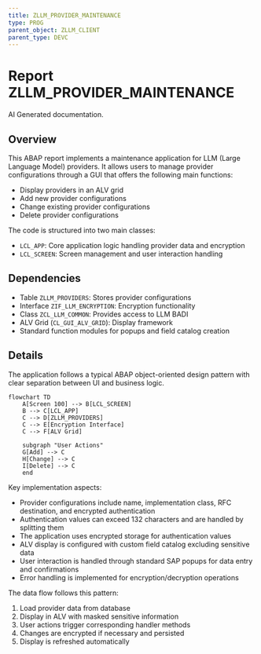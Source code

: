 ```yaml
---
title: ZLLM_PROVIDER_MAINTENANCE
type: PROG
parent_object: ZLLM_CLIENT
parent_type: DEVC
---
```


# Report ZLLM_PROVIDER_MAINTENANCE

AI Generated documentation.

## Overview

This ABAP report implements a maintenance application for LLM (Large Language Model) providers. It allows users to manage provider configurations through a GUI that offers the following main functions:

- Display providers in an ALV grid
- Add new provider configurations
- Change existing provider configurations
- Delete provider configurations

The code is structured into two main classes:

- `LCL_APP`: Core application logic handling provider data and encryption
- `LCL_SCREEN`: Screen management and user interaction handling

## Dependencies

- Table `ZLLM_PROVIDERS`: Stores provider configurations
- Interface `ZIF_LLM_ENCRYPTION`: Encryption functionality
- Class `ZCL_LLM_COMMON`: Provides access to LLM BADI
- ALV Grid (`CL_GUI_ALV_GRID`): Display framework
- Standard function modules for popups and field catalog creation

## Details

The application follows a typical ABAP object-oriented design pattern with clear separation between UI and business logic.

```mermaid
flowchart TD
    A[Screen 100] --> B[LCL_SCREEN]
    B --> C[LCL_APP]
    C --> D[ZLLM_PROVIDERS]
    C --> E[Encryption Interface]
    C --> F[ALV Grid]
    
    subgraph "User Actions"
    G[Add] --> C
    H[Change] --> C
    I[Delete] --> C
    end
```

Key implementation aspects:

- Provider configurations include name, implementation class, RFC destination, and encrypted authentication
- Authentication values can exceed 132 characters and are handled by splitting them
- The application uses encrypted storage for authentication values
- ALV display is configured with custom field catalog excluding sensitive data
- User interaction is handled through standard SAP popups for data entry and confirmations
- Error handling is implemented for encryption/decryption operations

The data flow follows this pattern:

1. Load provider data from database
2. Display in ALV with masked sensitive information
3. User actions trigger corresponding handler methods
4. Changes are encrypted if necessary and persisted
5. Display is refreshed automatically
